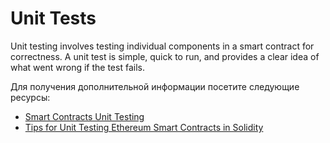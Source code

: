 # Unit Tests

Unit testing involves testing individual components in a smart contract for correctness. A unit test is simple, quick to run, and provides a clear idea of what went wrong if the test fails.

Для получения дополнительной информации посетите следующие ресурсы:

- [Smart Contracts Unit Testing](https://ethereum.org/en/developers/docs/smart-contracts/testing/#unit-testing)
- [Tips for Unit Testing Ethereum Smart Contracts in Solidity](https://betterprogramming.pub/a-few-tips-for-unit-testing-ethereum-smart-contract-in-solidity-d804062068fb)
